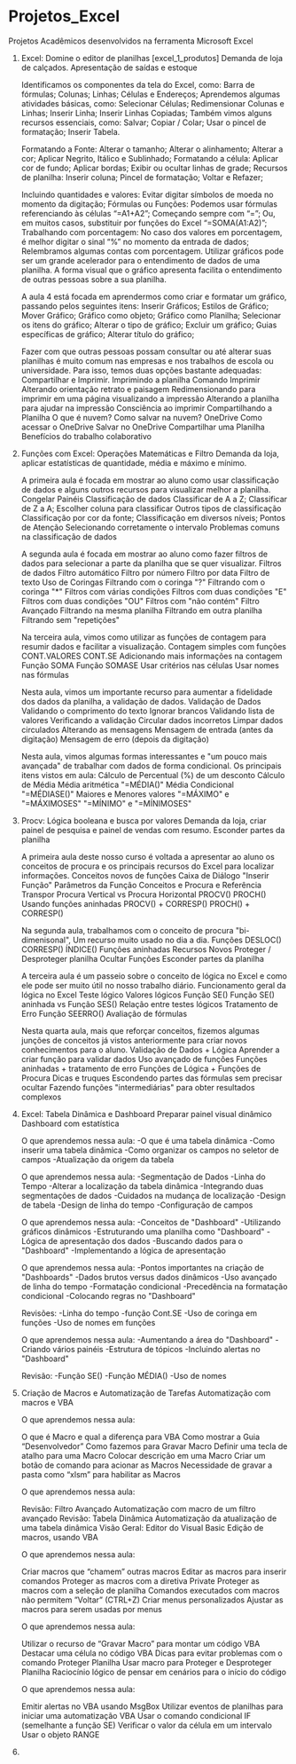 # Projetos_Excel
Projetos Acadêmicos desenvolvidos na ferramenta Microsoft Excel

1. Excel: Domine o editor de planilhas [excel_1_produtos]
  Demanda de loja de calçados. Apresentação de saídas e estoque
  
    Identificamos os componentes da tela do Excel, como:
    Barra de fórmulas;
    Colunas;
    Linhas;
    Células e Endereços;
    Aprendemos algumas atividades básicas, como:
    Selecionar Células;
    Redimensionar Colunas e Linhas;
    Inserir Linha;
    Inserir Linhas Copiadas;
    Também vimos alguns recursos essenciais, como:
    Salvar;
    Copiar / Colar;
    Usar o pincel de formatação;
    Inserir Tabela.

    Formatando a Fonte:
    Alterar o tamanho;
    Alterar o alinhamento;
    Alterar a cor;
    Aplicar Negrito, Itálico e Sublinhado;
    Formatando a célula:
    Aplicar cor de fundo;
    Aplicar bordas;
    Exibir ou ocultar linhas de grade;
    Recursos de planilha:
    Inserir coluna;
    Pincel de formatação;
    Voltar e Refazer;

    Incluindo quantidades e valores:
    Evitar digitar símbolos de moeda no momento da digitação;
    Fórmulas ou Funções:
    Podemos usar fórmulas referenciando às células “=A1+A2”;
    Começando sempre com “=”;
    Ou, em muitos casos, substituir por funções do Excel “=SOMA(A1:A2)”;
    Trabalhando com porcentagem:
    No caso dos valores em porcentagem, é melhor digitar o sinal “%” no momento da entrada de dados;
    Relembramos algumas contas com porcentagem.
    Utilizar gráficos pode ser um grande acelerador para o entendimento de dados de uma planilha. A forma visual que o gráfico apresenta facilita o entendimento de         outras pessoas sobre a sua planilha.

    A aula 4 está focada em aprendermos como criar e formatar um gráfico, passando pelos seguintes itens:
    Inserir Gráficos;
    Estilos de Gráfico;
    Mover Gráfico;
    Gráfico como objeto;
    Gráfico como Planilha;
    Selecionar os itens do gráfico;
    Alterar o tipo de gráfico;
    Excluir um gráfico;
    Guias específicas de gráfico;
    Alterar título do gráfico;

    Fazer com que outras pessoas possam consultar ou até alterar suas planilhas é muito comum nas empresas e nos trabalhos de escola ou universidade. Para isso, temos     duas opções bastante adequadas: Compartilhar e Imprimir.
    Imprimindo a planilha
    Comando Imprimir
    Alterando orientação retrato e paisagem
    Redimensionando para imprimir em uma página
    visualizando a impressão
    Alterando a planilha para ajudar na impressão
    Consciência ao imprimir
    Compartilhando a Planilha
    O que é nuvem?
    Como salvar na nuvem?
    OneDrive
    Como acessar o OneDrive
    Salvar no OneDrive
    Compartilhar uma Planilha
    Benefícios do trabalho colaborativo
  
2. Funções com Excel: Operações Matemáticas e Filtro
  Demanda da loja, aplicar estatísticas de quantidade, média e máximo e mínimo.
  
    A primeira aula é focada em mostrar ao aluno como usar classificação de dados e alguns outros recursos para visualizar melhor a planilha.
    Congelar Painéis
    Classificação de dados
    Classificar de A a Z;
    Classificar de Z a A;
    Escolher coluna para classificar
    Outros tipos de classificação
    Classificação por cor da fonte;
    Classificação em diversos níveis;
    Pontos de Atenção
    Selecionando corretamente o intervalo
    Problemas comuns na classificação de dados

    A segunda aula é focada em mostrar ao aluno como fazer filtros de dados para selecionar a parte da planilha que se quer visualizar.
    Filtros de dados
    Filtro automático
    Filtro por número
    Filtro por data
    Filtro de texto
    Uso de Coringas
    Filtrando com o coringa "?"
    Filtrando com o coringa "*"
    Filtros com várias condições
    Filtros com duas condições "E"
    Filtros com duas condições "OU"
    Filtros com "não contém"
    Filtro Avançado
    Filtrando na mesma planilha
    Filtrando em outra planilha
    Filtrando sem "repetições"

    Na terceira aula, vimos como utilizar as funções de contagem para resumir dados e facilitar a visualização.
    Contagem simples com funções
    CONT.VALORES
    CONT.SE
    Adicionando mais informações na contagem
    Função SOMA
    Função SOMASE
    Usar critérios nas células
    Usar nomes nas fórmulas

    Nesta aula, vimos um importante recurso para aumentar a fidelidade dos dados da planilha, a validação de dados.
    Validação de Dados
    Validando o comprimento do texto
    Ignorar brancos
    Validando lista de valores
    Verificando a validação
    Circular dados incorretos
    Limpar dados circulados
    Alterando as mensagens
    Mensagem de entrada (antes da digitação)
    Mensagem de erro (depois da digitação)

    Nesta aula, vimos algumas formas interessantes e "um pouco mais avançada" de trabalhar com dados de forma condicional. Os principais itens vistos em aula:
    Cálculo de Percentual (%) de um desconto
    Cálculo de Média
    Média aritmética "=MÉDIA()"
    Média Condicional "=MÉDIASE()"
    Maiores e Menores valores
    "=MÁXIMO" e "=MÁXIMOSES"
    "=MÍNIMO" e "=MÍNIMOSES"

3. Procv: Lógica booleana e busca por valores
  Demanda da loja, criar painel de pesquisa e painel de vendas com resumo.
  Esconder partes da planilha

    A primeira aula deste nosso curso é voltada a apresentar ao aluno os conceitos de procura e os principais recursos do Excel para localizar informações.
    Conceitos novos de funções
    Caixa de Diálogo "Inserir Função"
    Parâmetros da Função
    Conceitos e Procura e Referência
    Transpor
    Procura Vertical vs Procura Horizontal
    PROCV()
    PROCH()
    Usando funções aninhadas
    PROCV() + CORRESP()
    PROCH() + CORRESP()

    Na segunda aula, trabalhamos com o conceito de procura "bi-dimenisonal", Um recurso muito usado no dia a dia.
    Funções
    DESLOC()
    CORRESP()
    ÍNDICE()
    Funções aninhadas
    Recursos Novos
    Proteger / Desproteger planilha
    Ocultar Funções
    Esconder partes da planilha

    A terceira aula é um passeio sobre o conceito de lógica no Excel e como ele pode ser muito útil no nosso trabalho diário.
    Funcionamento geral da lógica no Excel
    Teste lógico
    Valores lógicos
    Função SE()
    Função SE() aninhada vs Função SES()
    Relação entre testes lógicos
    Tratamento de Erro
    Função SEERRO()
    Avaliação de fórmulas

    Nesta quarta aula, mais que reforçar conceitos, fizemos algumas junções de conceitos já vistos anteriormente para criar novos conhecimentos para o aluno.
    Validação de Dados + Lógica
    Aprender a criar função para validar dados
    Uso avançado de funções
    Funções aninhadas + tratamento de erro
    Funções de Lógica + Funções de Procura
    Dicas e truques
    Escondendo partes das fórmulas sem precisar ocultar
    Fazendo funções "intermediárias" para obter resultados complexos

4. Excel: Tabela Dinâmica e Dashboard
  Preparar painel visual dinâmico Dashboard com estatística

    O que aprendemos nessa aula:
    -O que é uma tabela dinâmica
    -Como inserir uma tabela dinâmica
    -Como organizar os campos no seletor de campos
    -Atualização da origem da tabela

    O que aprendemos nessa aula:
    -Segmentação de Dados
    -Linha do Tempo
    -Alterar a localização da tabela dinâmica
    -Integrando duas segmentações de dados
    -Cuidados na mudança de localização
    -Design de tabela
    -Design de linha do tempo
    -Configuração de campos

    O que aprendemos nessa aula:
    -Conceitos de "Dashboard"
    -Utilizando gráficos dinâmicos
    -Estruturando uma planilha como "Dashboard"
    -Lógica de apresentação dos dados
    -Buscando dados para o "Dashboard"
    -Implementando a lógica de apresentação

    O que aprendemos nessa aula:
    -Pontos importantes na criação de "Dashboards"
    -Dados brutos versus dados dinâmicos
    -Uso avançado de linha do tempo
    -Formatação condicional
    -Precedência na formatação condicional
    -Colocando regras no "Dashboard"

    Revisões:
    -Linha do tempo
    -função Cont.SE
    -Uso de coringa em funções
    -Uso de nomes em funções

    O que aprendemos nessa aula:
    -Aumentando a área do "Dashboard"
    -Criando vários painéis
    -Estrutura de tópicos
    -Incluindo alertas no "Dashboard"

    Revisão:
    -Função SE()
    -Função MÉDIA()
    -Uso de nomes

5. Criação de Macros e Automatização de Tarefas
Automatização com macros e VBA

    O que aprendemos nessa aula:

    O que é Macro e qual a diferença para VBA
    Como mostrar a Guia “Desenvolvedor”
    Como fazemos para Gravar Macro
    Definir uma tecla de atalho para uma Macro
    Colocar descrição em uma Macro
    Criar um botão de comando para acionar as Macros
    Necessidade de gravar a pasta como “xlsm” para habilitar as Macros


    O que aprendemos nessa aula:

    Revisão: Filtro Avançado
    Automatização com macro de um filtro avançado
    Revisão: Tabela Dinâmica
    Automatização da atualização de uma tabela dinâmica
    Visão Geral: Editor do Visual Basic
    Edição de macros, usando VBA


    O que aprendemos nessa aula:

    Criar macros que “chamem” outras macros
    Editar as macros para inserir comandos
    Proteger as macros com a diretiva Private
    Proteger as macros com a seleção de planilha
    Comandos executados com macros não permitem ”Voltar” (CTRL+Z)
    Criar menus personalizados
    Ajustar as macros para serem usadas por menus


    O que aprendemos nessa aula:

    Utilizar o recurso de “Gravar Macro” para montar um código VBA
    Destacar uma célula no código VBA
    Dicas para evitar problemas com o comando Proteger Planilha
    Usar macro para Proteger e Desproteger Planilha
    Raciocínio lógico de pensar em cenários para o início do código


    O que aprendemos nessa aula:

    Emitir alertas no VBA usando MsgBox
    Utilizar eventos de planilhas para iniciar uma automatização VBA
    Usar o comando condicional IF (semelhante a função SE)
    Verificar o valor da célula em um intervalo
    Usar o objeto RANGE

6. 
